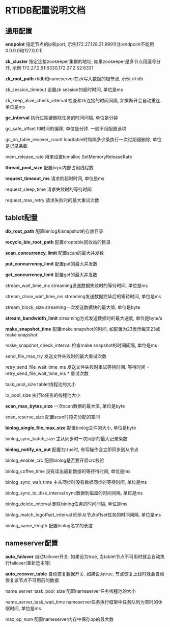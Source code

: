 # RTIDB配置说明文档

## 通用配置
**endpoint**  指定节点的ip和port, 示例172.27.128.31:9991(注:endpoint不能用0.0.0.0和127.0.0.1)

**zk_cluster**  指定连接zookeeper集群的地址, 如果zookeeper是多节点用逗号分开, 示例 172.27.2.51:6330,172.27.2.52:6331

**zk_root_path**  rtidb和nameserver在zk写入数据的根节点, 示例 /rtidb

zk_session_timeout  设置zk session的超时时间, 单位是ms

zk_keep_alive_check_interval  检查和zk连接的时间间隔, 如果断开会自动重连. 单位是ms

**gc_interval**  执行过期键删除任务的时间间隔, 单位是分钟

gc_safe_offset  ttl时间的偏移, 单位是分钟. 一般不用配置该项

gc_on_table_recover_count  loadtable时每隔多少条执行一次过期键删除, 单位是记录条数

mem_release_rate  用来设置tcmalloc SetMemoryReleaseRate

**thread_pool_size**  配置brpc内部占用线程数

**request_timeout_ms**  请求的超时时间, 单位是ms

request_sleep_time  请求失败时的等待时间

request_max_retry  请求失败时的最大重试次数



## tablet配置
**db_root_path**  配置binlog和snapshot的存放目录

**recycle_bin_root_path**  配置droptable回收站的目录

**scan_concurrency_limit**  配置scan的最大并发数

**put_concurrency_limit**  配置put的最大并发数

**get_concurrency_limit**  配置get的最大并发数

stream_wait_time_ms  streaming发送数据失败时的等待时间, 单位是ms

stream_close_wait_time_ms  streaming发送数据完毕后的等待时间, 单位是ms

stream_block_size  streaming一次发送数据块的最大值, 单位是byte

**stream_bandwidth_limit**  streaming方式发送数据时的最大速度, 单位是byte/s

**make_snapshot_time**  配置make snapshot的时间, 如配置为23表示每天23点make snapshot

make_snapshot_check_interval  检查make snapshot的时间间隔, 单位是ms

send_file_max_try  发送文件失败时的最大重试次数

retry_send_file_wait_time_ms  发送文件失败时重试等待时间. 等待时间 = retry_send_file_wait_time_ms * 重试次数

task_pool_size  tablet线程池的大小

io_pool_size  执行io任务的线程池大小

**scan_max_bytes_size**  一次scan数据的最大值, 单位是byte

scan_reserve_size  配置scan时预先分配的空间

**binlog_single_file_max_size**  配置binlog文件的大小, 单位是byte

binlog_sync_batch_size  主从同步时一次同步的最大记录条数

**binlog_notify_on_put**  配置为true时, 有写操作会立即同步到从节点

binlog_enable_crc  配置binlog是否要开启crc校验

binlog_coffee_time  没有读出最新数据的等待待时间, 单位是ms

binlog_sync_wait_time  主从同步时没有数据同步的等待时间, 单位是ms

binlog_sync_to_disk_interval sync数据到磁盘的时间间隔, 单位是ms

binlog_delete_interval  删除binlog任务的时间间隔, 单位是ms

binlog_match_logoffset_interval  同步从节点offset任务的时间间隔, 单位是ms

binlog_name_length  配置binlog名字的长度



## nameserver配置
**auto_failover**  自动failover开关. 如果设为true, 当tablet节点不可用时就会自动执行failover(重新选主等)

**auto_recover_table**  自动恢复数据开关. 如果设为true, 节点恢复上线时就会自动恢复该节点不可用前的数据

name_server_task_pool_size  配置nameserver任务线程池的大小

name_server_task_wait_time  nameserver任务执行框架中任务队列为空时的休眠时间, 单位是ms.

max_op_num  配置nameserver内存中保存op的最大数

